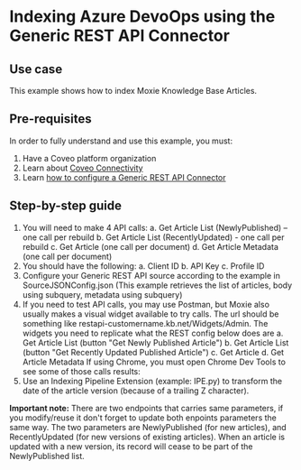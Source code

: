 # Indexing Azure DevoOps using the Generic REST API Connector

## Use case
This example shows how to index Moxie Knowledge Base Articles.

## Pre-requisites
In order to fully understand and use this example, you must:
1. Have a Coveo platform organization
2. Learn about [Coveo Connectivity](https://docs.coveo.com/en/1702/cloud-v2-administrators/add-or-edit-a-source-using-one-of-the-available-connectors)
3. Learn [how to configure a Generic REST API Connector](https://docs.coveo.com/en/1896/cloud-v2-administrators/add-or-edit-a-generic-rest-api-source)

## Step-by-step guide
1. You will need to make 4 API calls:
    a. Get Article List (NewlyPublished) – one call per rebuild
    b. Get Article List (RecentlyUpdated) - one call per rebuild
    c. Get Article (one call per document)
    d. Get Article Metadata (one call per document)
2. You should have the following:
    a. Client ID
    b. API Key
    c. Profile ID
3. Configure your Generic REST API source according to the example in SourceJSONConfig.json (This example retrieves the list of articles, body using subquery, metadata using subquery)
4. If you need to test API calls, you may use Postman, but Moxie also usually makes a visual widget available to try calls. The url should be something like restapi-customername.kb.net/Widgets/Admin.
    The widgets you need to replicate what the REST config below does are
        a. Get Article List (button "Get Newly Published Article")
        b. Get Article List (button "Get Recently Updated Published Article")
        c. Get Article 
        d. Get Article Metadata
    If using Chrome, you must open Chrome Dev Tools to see some of those calls results:
5. Use an Indexing Pipeline Extension (example: IPE.py) to transform the date of the article version (because of a trailing Z character).

**Important note:** There are two endpoints that carries same parameters, if you modify/reuse it don't forget to update both enpoints parameters the same way. The two parameters are NewlyPublished (for new articles), and RecentlyUpdated (for new versions of existing articles). When an article is updated with a new version, its record will cease to be part of the NewlyPublished list.